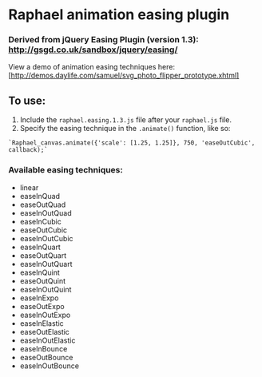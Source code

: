 # Raphael animation easing plugin

### Derived from jQuery Easing Plugin (version 1.3): http://gsgd.co.uk/sandbox/jquery/easing/

View a demo of animation easing techniques here: [http://demos.daylife.com/samuel/svg_photo_flipper_prototype.xhtml]

## To use:

 1.  Include the `raphael.easing.1.3.js` file after your `raphael.js` file.
 2.  Specify the easing technique in the `.animate()` function, like so:

    `Raphael_canvas.animate({'scale': [1.25, 1.25]}, 750, 'easeOutCubic', callback);`

### Available easing techniques:

 -  linear
 -  easeInQuad
 -  easeOutQuad
 -  easeInOutQuad
 -  easeInCubic
 -  easeOutCubic
 -  easeInOutCubic
 -  easeInQuart
 -  easeOutQuart
 -  easeInOutQuart
 -  easeInQuint
 -  easeOutQuint
 -  easeInOutQuint
 -  easeInExpo
 -  easeOutExpo
 -  easeInOutExpo
 -  easeInElastic
 -  easeOutElastic
 -  easeInOutElastic
 -  easeInBounce
 -  easeOutBounce
 -  easeInOutBounce
